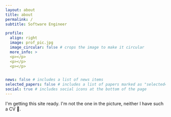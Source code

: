 ```yaml
---
layout: about
title: about
permalink: /
subtitle: Software Engineer

profile:
  align: right
  image: prof_pic.jpg
  image_circular: false # crops the image to make it circular
  more_info: >
  <p></p>
  <p></p>
  <p></p>


news: false # includes a list of news items
selected_papers: false # includes a list of papers marked as "selected={true}"
social: true # includes social icons at the bottom of the page
---
```


I'm getting this site ready. I'm not the one in the picture, neither I have such a CV 👻.
